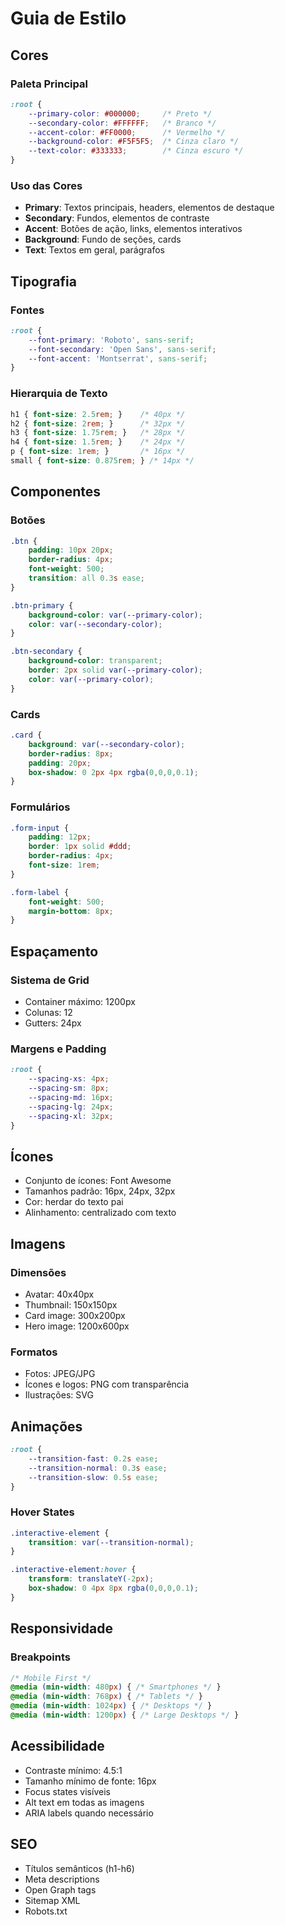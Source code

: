 # Guia de Estilo

## Cores
### Paleta Principal
```css
:root {
    --primary-color: #000000;     /* Preto */
    --secondary-color: #FFFFFF;   /* Branco */
    --accent-color: #FF0000;      /* Vermelho */
    --background-color: #F5F5F5;  /* Cinza claro */
    --text-color: #333333;        /* Cinza escuro */
}
```

### Uso das Cores
- **Primary**: Textos principais, headers, elementos de destaque
- **Secondary**: Fundos, elementos de contraste
- **Accent**: Botões de ação, links, elementos interativos
- **Background**: Fundo de seções, cards
- **Text**: Textos em geral, parágrafos

## Tipografia
### Fontes
```css
:root {
    --font-primary: 'Roboto', sans-serif;
    --font-secondary: 'Open Sans', sans-serif;
    --font-accent: 'Montserrat', sans-serif;
}
```

### Hierarquia de Texto
```css
h1 { font-size: 2.5rem; }    /* 40px */
h2 { font-size: 2rem; }      /* 32px */
h3 { font-size: 1.75rem; }   /* 28px */
h4 { font-size: 1.5rem; }    /* 24px */
p { font-size: 1rem; }       /* 16px */
small { font-size: 0.875rem; } /* 14px */
```

## Componentes

### Botões
```css
.btn {
    padding: 10px 20px;
    border-radius: 4px;
    font-weight: 500;
    transition: all 0.3s ease;
}

.btn-primary {
    background-color: var(--primary-color);
    color: var(--secondary-color);
}

.btn-secondary {
    background-color: transparent;
    border: 2px solid var(--primary-color);
    color: var(--primary-color);
}
```

### Cards
```css
.card {
    background: var(--secondary-color);
    border-radius: 8px;
    padding: 20px;
    box-shadow: 0 2px 4px rgba(0,0,0,0.1);
}
```

### Formulários
```css
.form-input {
    padding: 12px;
    border: 1px solid #ddd;
    border-radius: 4px;
    font-size: 1rem;
}

.form-label {
    font-weight: 500;
    margin-bottom: 8px;
}
```

## Espaçamento
### Sistema de Grid
- Container máximo: 1200px
- Colunas: 12
- Gutters: 24px

### Margens e Padding
```css
:root {
    --spacing-xs: 4px;
    --spacing-sm: 8px;
    --spacing-md: 16px;
    --spacing-lg: 24px;
    --spacing-xl: 32px;
}
```

## Ícones
- Conjunto de ícones: Font Awesome
- Tamanhos padrão: 16px, 24px, 32px
- Cor: herdar do texto pai
- Alinhamento: centralizado com texto

## Imagens
### Dimensões
- Avatar: 40x40px
- Thumbnail: 150x150px
- Card image: 300x200px
- Hero image: 1200x600px

### Formatos
- Fotos: JPEG/JPG
- Ícones e logos: PNG com transparência
- Ilustrações: SVG

## Animações
```css
:root {
    --transition-fast: 0.2s ease;
    --transition-normal: 0.3s ease;
    --transition-slow: 0.5s ease;
}
```

### Hover States
```css
.interactive-element {
    transition: var(--transition-normal);
}

.interactive-element:hover {
    transform: translateY(-2px);
    box-shadow: 0 4px 8px rgba(0,0,0,0.1);
}
```

## Responsividade
### Breakpoints
```css
/* Mobile First */
@media (min-width: 480px) { /* Smartphones */ }
@media (min-width: 768px) { /* Tablets */ }
@media (min-width: 1024px) { /* Desktops */ }
@media (min-width: 1200px) { /* Large Desktops */ }
```

## Acessibilidade
- Contraste mínimo: 4.5:1
- Tamanho mínimo de fonte: 16px
- Focus states visíveis
- Alt text em todas as imagens
- ARIA labels quando necessário

## SEO
- Títulos semânticos (h1-h6)
- Meta descriptions
- Open Graph tags
- Sitemap XML
- Robots.txt 